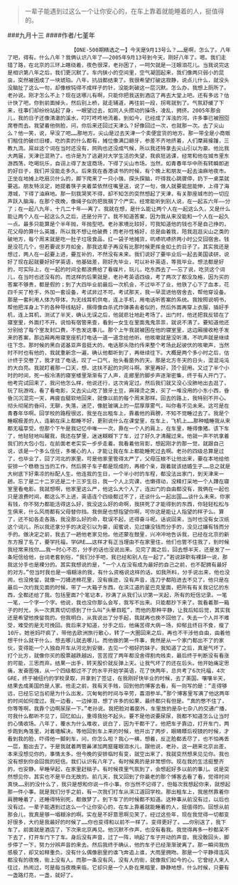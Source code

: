 > 一辈子能遇到过这么一个让你安心的，在车上靠着就能睡着的人，挺值得的。

###九月十三
####作者/七堇年

						【ONE·500期精选之一】今天是9月13号么？……是啊，怎么了。八年了吧，得有。什么八年？我俩认识八年了——2005年9月13号到今天，刚好八年了。嗯。我们走错了路，在北京的三环上瞎绕着，夜色很深，老孙困了，一呵欠就是一汪眼泪花儿。当我说完这是相识第八年之后，我们更沉默了。车内狭小的空间里，空气凝固起来，我们像两只弱小的昆虫，突然被困成了一块琥珀。八年，抗战都结束了。我很希望打破这寂静，说点儿什么，就没头没脑扯了这么一句，却像根钝得不成样子的针，没能刺破这一层沉默。怎么办，我想上厕所了。老孙说。刚才怎么不上？现在这哪儿有啊，只能你把我送到酒店了再去大堂上吧。还有多远？估计快了吧，你到前面掉头，然后别上桥，就走辅道，再往前一段，拐弯就到了。气氛舒缓了下来，往事们却纷纷站起了身，一眼望过去，如同人头攒动的操场，凌乱，拥挤。2005年那会儿，我的日子还像清澈的溪水，叮叮咚咚地流着。到如今，已经成了浑浊的河，许多事已被囫囵席卷而去。我望着他侧脸，问，你后来还回过天津么？好像回过一次，也就那一次。去了尖山么？他一笑，说，早没了吧……那地方。尖山是过去天津一个卖便宜货的地方。那一带全是小商贩们租住的破烂旧楼，吃的卖的什么都有，摊位像满口龅牙，参差不齐地挤着，人们摩肩接踵，三教九流。屌丝这个词在当时还没有，网购也还没成气候，所以我还特拿去尖山引以为豪。他比我大两届，天津已混熟了。也许是为了逃避对大学生活的失望，我疯狂逃课，经常和他在城市里东游西荡，吃喝玩乐，自诩上得了友谊商场，下得了尖山市场。当然，如青春年华中所有转瞬即逝的好日子，我们并没能走多久。后来我在香港读书的时候，有个晚上和朋友一起去油麻地夜市。正坐在地摊上吃扇贝什么的，脚下爬来了一只小强，探头探脑，吓得我心跳骤停，扔下一桌菜就要逃。朋友特淡定，她提着筷子夹着菜依然往嘴里送，说了一句，做人就要能屈能伸，上得了海港城，下得了油麻地。那一刻我哭笑不得，却不知怎的突然想起了天津，有关那座城市的一切应声跃入脑海，在那个夜晚，像绳子似的把我捆了个严实。经常能听到别人说，在一起五六年——分了；在一起八九年，十几二十年——离了。我就在想，是什么能让两个人在一起这么久，又是什么能让两个人在一起这么久之后，还是分开了。我不知道答案，因为我从来没能和一个人在一起久一点。最多只能算是个半年抛，年抛型吧。老孙家境比较好，可我知道他的钱也不是自己挣的，花父母的算什么英雄，所以我不想让他破费；而老孙性格好，总是由着我，陪我逛逛尖山之类的破地方，每个周末就是吃一肚子垃圾食品，扛一袋子地摊货，吭哧吭哧挤两小时公交回宿舍。钱是没花几个，但若要说岁月如金，那我这辈子再没有比那时候更挥金如土的日子了。其实我还是想过，两人在一起要上进，要互补的，不然没有未来。我们说好了要毕业后一起去美国读研，说好了现在起就要好好学英语，他基础差，刚好先毕业，可以补补英语，等我毕业。想法都是好的，可实际上，在一起的时间全都浪费给了看碟片，玩儿，吃东西去了——忘了说，吃货这个词儿，在当时也还没有的。而这样的后果就是，老孙考英语四级，考了两次了都没及格，因为买的答案不够贵，都是假的；到了大四毕业前最后一次机会，不过毕不了业，他铁了心下了血本，花四千买了枪手，外加一套设备，考试非过不可。考试那天，我一早混进他宿舍去，帮他穿设备。那是一套利用人体为导体，为无线耳机供电，连上手机，用电话听答案的系统。我按照说明书，帮他把浑身上下的各种导线粘好，捆得像自杀式炸弹袭击者似的，然后外面再穿上衣服，插好手机，连上耳机，测试了半天，确认无误之后，他就悲壮地赴考场了。出门时，他还把我反锁在了寝室里，外面打不开。说怕有宿管来查，看到一女生在里面鬼鬼祟祟，就说不清了。要知道他还分别给了每个室友封口费，不告发这事儿。那个上午我就被困在他的寝室里，这边厢接收枪手发来的答案，那边厢再用寝室座机打电话一道一道念给他听。他咳嗽就是没听清，不吭声就是继续往下念。那时候的黑白诺基亚声音挺大的，电话那头隐约传来整个考场此起彼伏的咳嗽声，当然时不时也有他的，我就重新念一遍，确认他都听到了，再继续往下。大概是两个多小时之后，估计终于交卷了，我才挂了电话，叹了一口气，抬头看窗外的天。那是北方冬天的日头，混混沌沌的大白亮。我就盯着那一口天，想，这扶不起的刘阿斗啊。家里再好，顶个屁用。又过了半个小时的时间，死一般冷清的寝室楼里渐渐有了人声，走廊里的脚步声逐渐密集，终于有人开门了。他考完试回来了，我问他怎么样，他说还行，这次肯定过。然后我们就又没心没肺地出去逛了，玩了玩游戏，看了看电影，又去尖山吃了狼牙土豆，麻辣烫之类，买了一堆没用的小东小西，昏昏沉沉混完一天，再疲沓腿软地回来，就像以前的每个周末那样。回去的路上，我特别不开心。彻头彻尾的昏闷，无聊，失落，迷茫，像脏玻璃上的一层厚厚雾气，叫你看不见未来。这可是在青春年华啊。回学校的路程很远，我坐在出租车上，靠着他的肩膀，不知不觉睡过去了。我是个睡眠极差的人，连躺在床上都睡不好，更别说什么在课堂里，在车上，飞机上……那种瞌睡我从来都无福享受。但那个下午是我记忆中唯一一次，靠在一个人的肩上，在车里，睡得像猪。该下车了，他轻轻地叫醒我，我还在梦里，迷迷糊糊下了车，过了好久才清醒过来。他就一声不吭拿着我们的大包小包，在前面老老实实一步步走着。我看着他背影，想起刚才的那一觉，就跟自己说，该是一个多么信任，多暖心的人，才能让我在车上都能睡死过去啊。老孙的四级总算是过了，也毕业了，回了河北的家里。可是他家里管得太严了，父母压根不让他出来，要在本地给他安排一个稳稳当当的工作，然后房子车子都是现成的，再相个亲，跟着就该结婚生子……总之就是大树底下好乘凉的标配人生。他连我的生日，一个半小时的车程，都没法出家门，到天津来一趟。忘了是二十二岁还是二十三岁生日，我一个人上完课，也懒得动，没精打采地一个人蹲在寝室里看电影。我就想啊，他家里这么严，他这么大个人了，连出门的自由都没有，我俩在一起也只是浪费时间，都这么不上进，英语连个四级都过不了，还谈什么一起出国……谈什么未来。你家有钱，你不努力都能活得这么好，我没这么好的命啊，我拼死了才能得到的东西，你轻轻松松与生俱来，什么风雨都有父母替你挡。我倒是也想指望你啊，可你这是能让人指望的样子么。算了，还不如各走各路，我没那么好的命，耽误不起，还得奋斗呢。话说回来，当时也没有女汉纸这个词儿，所以我还拿分手的决定引以为豪，闺蜜说，见过嫌没钱而分手的，没见过嫌有钱而分手的。做决定之前，我去了一趟他老家见他。他还蒙在鼓里，兴冲冲地告诉我，已经在北京的新东方报了名了，要学托福，学GRE……这样才有正当理由不在家里住，他们也管不住我了，到时候我经常来找你……我一时心不忍，分手的话也没说出来。见完了面之后，回去想半天，还是发了一条短信给他，台词老套到俗，“我们分手吧，我已经和别人在一起了。”若说辞职有裸辞一说，那我这分手也是裸分的。其实我想说的是，“一个人在没有成为最好的自己之前，也不配拥有最好的对方。”但当时我也是一塌糊涂的我，有什么资格说这样的话。如我所料，分手说出来，他也没闹，也没挽留，就像一刀捅进棉花里，没有痕迹，没有声音，连刀子都陷进去不见了。他只是在最后一次约我见面的时候，带了一大箱子东西，在滨江道的星巴克里面，把所有有关我记忆的东西，全都还给了我。包括里面7个笔记本，抄满了从我们认识第一天起，所有的短信记录。一笔一笔，一个字一个字。他说，我也没你那么会写，我写不出来。只能都抄下来了。我看着那一箱子的时光，头一次真真切切感到了什么叫“头晕目眩”，而他的那种平静，让我后知后觉，其实我还是希望他挽留我的。但我明白，从我说出了分手起，我就再也挽不回他了。失去一个人并不难受，难受的是无可挽回。我后来才知道，分手之后，他痛苦得大病一场，抑郁且终日不食，瘦了10斤。她爸妈吓疯了，带他去欧洲旅行散心，转了一大圈回来之后，再也不干涉他自由，由着他想干什么就干什么，想去哪儿就去哪儿。而他做的第一件事，竟然是从一个家门都出不了的家伙，变得能一个人独自开车从河北到安徽，去见一个相好的妹子。我知道了之后，真是气坏了。打个比方，就像你买的股票越跌越凶，苦苦捏了两年都没舍得割肉贱卖，最后终于判断没有看涨的可能，三思而弃。结果一出手，转天股价就反弹上天。让我气坏了的还在后头。他开始痛定思痛，发奋图强，从一个四级都过不了的水平开始学英语，花了快两年，总共考了6次托福，4次GRE，终于被纽约的学校录取，并拿到了签证，在我刚好快毕业的时候，去了美国。嚷嚷半天，结果去成美国的是人家。他走之前，我有天手贱，回到他的博客去看，有一则写的是：“走得够远，已经忘记当初是为什么出发。沉甸甸的时间与辛劳，喜泪参半。”那个博客里写满了他这两年的时间如何度过。我一边看，一边掉泪，想了许多的如果，最终都只有但是。“真的憋不住了，你等等啊，我靠个边啊尿尿一下。”老孙说。我把脸对着窗外，车里放的是杂七杂八的交通广播，可我什么都听不见了，回忆如山，重得我抬不起头。要不是他说要尿尿，我都不知道怎么让当时的心情收场。八年了，覆水为什么难收，说白了，因为干都干了。他把车子靠边，打开车门，两步跑到角落里，对着墙解决。等他回到车上来的时候，他开出了两步，眼睛瞟后视镜的时候，才看到我的脸，吓得他一脚刹车，问，你怎么啦？我心一横，想着，反正脸都丢尽了，也不怕再丢一层，豁出去了。于是我就着两管鼻涕加两窟窿眼泪水儿，跟他说，老孙，这一趟来北京出差，本来没想见你的，事情太多。但今晚的安排临时有变，就空出来了，我就突然想来见见你。我也没有想到你会回我的短信。我们认识有八年了。有时候真的是非常想你。现在我的生活挺整齐的，也安静。早睡早起，在家里赶稿子。有时候夜里气氛到了，会想起好多以前的事儿。说是突然想见你，其实也不是平白无故的。前几天，我又回到了你最老的那个博客去看了看，觉得时间真快……别的没什么了，我只是想和你说一件小事。你当然不记得了，但每次我想起你来，就想起那一件小事。就是我们分手之前，有一次我们打车从滨江道回学校。那出租车上，我居然靠着你肩膀睡着了，还睡得特别死，都做梦了。到下车了的时候都不知道。这种事从前没有过，以后也没有过。一辈子能遇到过这么一个让你安心的，在车上靠着就能睡着的人，挺值得的。回想从前那会儿，我真是够一塌糊涂的啊。实在是不好意思啊见笑了。经过这些年，现在我觉得一切都变好很多，大约是我最好的时候了……你也变得和以前不一样了。变得更好了。……你别送了，我下车了。前面就是酒店了，下次来北京再见。他沉默不作声，也没有看我。我觉得再多一秒都呆不下去了，打开车门下了车。身后没有声音，过了一阵，响起了车子开动的声音。我没敢回头，脚步停了一下，努力分辨声音的来去。然后我终于确认，他的车子已经渐渐驶离了。那一瞬间我伤感极了，却又如释重负。没有什么偶像剧里的谁飞奔追上谁，大雨里拥吻。那是一个平静得连风都没有的夜晚，街上没有人。而那一条没有风，没有人的街，就像我们如今的心。它曾经人来人往过，热闹过，可是每当夜晚来临，它却只是一个人卧在黑暗里，静静地想，什么时候，只要有一盏路灯亮，一盏，就好了。			  		